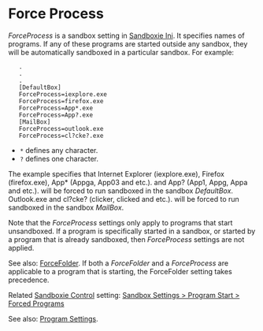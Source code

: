 # Force Process

_ForceProcess_ is a sandbox setting in [Sandboxie Ini](SandboxieIni.md). It specifies names of programs. If any of these programs are started outside any sandbox, they will be automatically sandboxed in a particular sandbox. For example:

```
   .
   .
   .
   [DefaultBox]
   ForceProcess=iexplore.exe
   ForceProcess=firefox.exe
   ForceProcess=App*.exe
   ForceProcess=App?.exe
   [MailBox]
   ForceProcess=outlook.exe
   ForceProcess=cl?cke?.exe

```

- `*` defines any character.
- `?` defines one character.

The example specifies that Internet Explorer (iexplore.exe), Firefox (firefox.exe), App* (Appga, App03 and etc.). and App? (App1, Appg, Appa and etc.). will be forced to run sandboxed in the sandbox _DefaultBox_. Outlook.exe and cl?cke? (clicker, clicked and etc.). will be forced to run sandboxed in the sandbox _MailBox_.

Note that the _ForceProcess_ settings only apply to programs that start unsandboxed. If a program is specifically started in a sandbox, or started by a program that is already sandboxed, then _ForceProcess_ settings are not applied.

See also: [ForceFolder](ForceFolder.md). If both a _ForceFolder_ and a _ForceProcess_ are applicable to a program that is starting, the ForceFolder setting takes precedence.

Related [Sandboxie Control](SandboxieControl.md) setting: [Sandbox Settings > Program Start > Forced Programs](ProgramStartSettings.md#forced-programs)

See also: [Program Settings](ProgramSettings.md#page-1).

